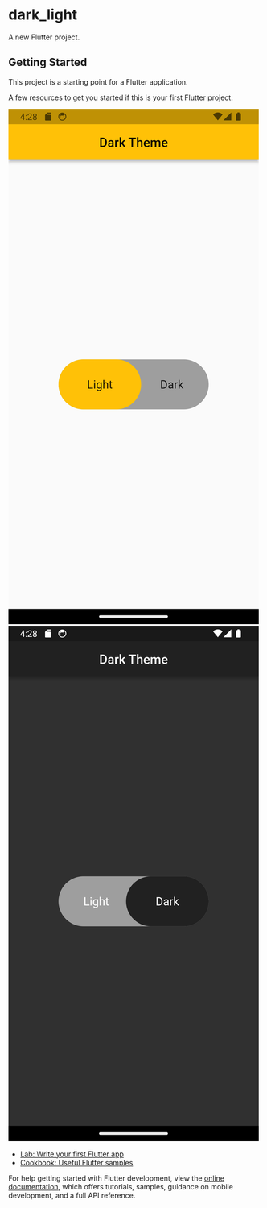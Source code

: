 # dark_light

A new Flutter project.

## Getting Started

This project is a starting point for a Flutter application.

A few resources to get you started if this is your first Flutter project:

![Light Theme](assets\light.png)
![Dark Theme](assets\dark.png)

- [Lab: Write your first Flutter app](https://docs.flutter.dev/get-started/codelab)
- [Cookbook: Useful Flutter samples](https://docs.flutter.dev/cookbook)

For help getting started with Flutter development, view the
[online documentation](https://docs.flutter.dev/), which offers tutorials,
samples, guidance on mobile development, and a full API reference.
